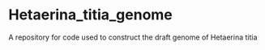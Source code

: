 # Hetaerina_titia_genome
A repository for code used to construct the draft genome of Hetaerina titia

